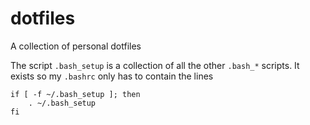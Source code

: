 # dotfiles
A collection of personal dotfiles

The script `.bash_setup` is a collection of all the other `.bash_*` scripts. 
It exists so my `.bashrc` only has to contain the lines
```
if [ -f ~/.bash_setup ]; then
    . ~/.bash_setup
fi
```
